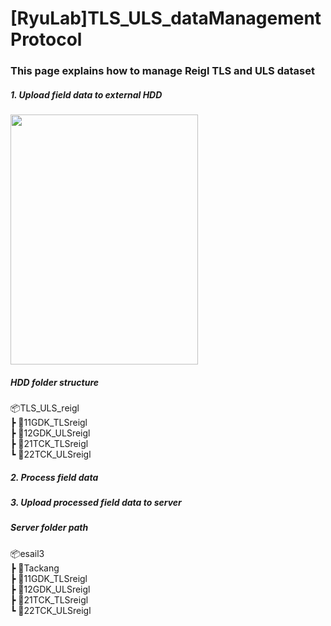 # [RyuLab]TLS_ULS_dataManagementProtocol

### This page explains how to manage Reigl TLS and ULS dataset

##### 1. Upload field data to external HDD

<img src="https://github.com/Tackang/RYULAB_TLS_ULS_dataManagementProtocol/assets/121844577/008725d0-d1d2-4dcb-804b-cf0a4eb14373" width="300" height="400">  

##### HDD folder structure

📦TLS_ULS_reigl  
 ┣ 📂11GDK_TLSreigl  
 ┣ 📂12GDK_ULSreigl  
 ┣ 📂21TCK_TLSreigl  
 ┗ 📂22TCK_ULSreigl  

##### 2. Process field data 


##### 3. Upload processed field data to server

##### Server folder path

📦esail3  
 ┣ 📂Tackang  
   ┣ 📂11GDK_TLSreigl  
   ┣ 📂12GDK_ULSreigl  
   ┣ 📂21TCK_TLSreigl  
   ┗ 📂22TCK_ULSreigl  


